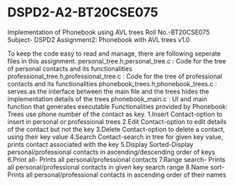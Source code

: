 # DSPD2-A2-BT20CSE075
Implementation of Phonebook using AVL trees
Roll No.-BT20CSE075
Subject- DSPD2
Assignment2: Phonebook with AVL trees
v1.0


To keep the code easy to read and manage, there are following seperate files in this assignment.
personal_tree.h,personal_tree.c : Code for the tree of personal contacts and its functionalities
professional_tree.h,professional_tree.c : Code for the tree of professional contacts and its functionalities
phonebook_trees.h,phonebook_trees.c : serves as the interface between the main file and the trees
                                      hides the implementation details of the trees
phonebook_main.c : UI and main function that generates executable
Functionalities provided by Phonebook:
    Trees use phone number of the contact as key.
    1.Insert Contact-option to insert in personal or professional trees
    2.Edit Contact-option to edit details of the contact but not the key
    3.Delete Contact-option to delete a contact, using their key value
    4.Search Contact-search in tree for given key value, prints contact associated with the key
    5.Display Sorted-Display personal/professional contacts in ascending/descending order of keys
    6.Print all- Prints all personal/professional contacts
    7.Range search- Prints all personal/professional contacts in given key search range
    8.Name sort- Prints all personal/professional contacts in ascending order of their names

